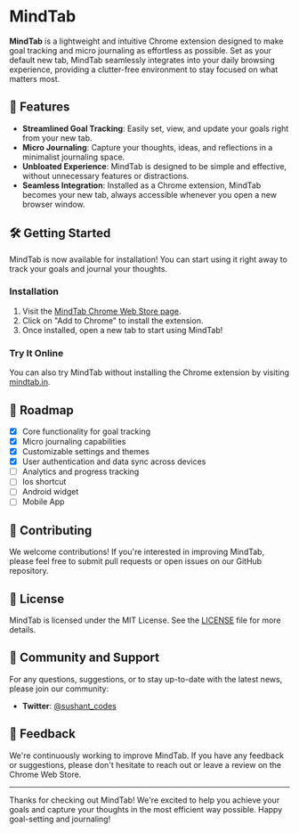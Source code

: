 # MindTab

**MindTab** is a lightweight and intuitive Chrome extension designed to make goal tracking and micro journaling as effortless as possible. Set as your default new tab, MindTab seamlessly integrates into your daily browsing experience, providing a clutter-free environment to stay focused on what matters most.

## 🚀 Features

- **Streamlined Goal Tracking**: Easily set, view, and update your goals right from your new tab.
- **Micro Journaling**: Capture your thoughts, ideas, and reflections in a minimalist journaling space.
- **Unbloated Experience**: MindTab is designed to be simple and effective, without unnecessary features or distractions.
- **Seamless Integration**: Installed as a Chrome extension, MindTab becomes your new tab, always accessible whenever you open a new browser window.

## 🛠️ Getting Started

MindTab is now available for installation! You can start using it right away to track your goals and journal your thoughts.

### Installation

1. Visit the [MindTab Chrome Web Store page](https://chromewebstore.google.com/detail/mindtab/ndnegdefonikfckhbgmejdodebnbhjll).
2. Click on "Add to Chrome" to install the extension.
3. Once installed, open a new tab to start using MindTab!

### Try It Online

You can also try MindTab without installing the Chrome extension by visiting [mindtab.in](https://mindtab.in).

## 📝 Roadmap

- [x] Core functionality for goal tracking
- [x] Micro journaling capabilities
- [x] Customizable settings and themes
- [x] User authentication and data sync across devices
- [ ] Analytics and progress tracking
- [ ] Ios shortcut
- [ ] Android widget
- [ ] Mobile App

## 🤝 Contributing

We welcome contributions! If you're interested in improving MindTab, please feel free to submit pull requests or open issues on our GitHub repository.

## 📄 License

MindTab is licensed under the MIT License. See the [LICENSE](LICENSE) file for more details.

## 👥 Community and Support

For any questions, suggestions, or to stay up-to-date with the latest news, please join our community:

- **Twitter**: [@sushant_codes](https://twitter.com/sushant_codes)

## 📢 Feedback

We're continuously working to improve MindTab. If you have any feedback or suggestions, please don't hesitate to reach out or leave a review on the Chrome Web Store.

---

Thanks for checking out MindTab! We're excited to help you achieve your goals and capture your thoughts in the most efficient way possible. Happy goal-setting and journaling!
